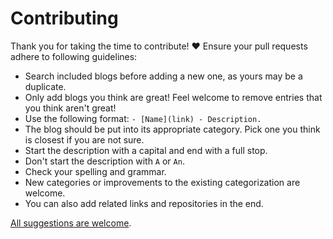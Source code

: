 # Contributing

Thank you for taking the time to contribute! ♥️ Ensure your pull requests adhere to following guidelines:

- Search included blogs before adding a new one, as yours may be a duplicate.
- Only add blogs you think are great! Feel welcome to remove entries that you think aren't great!
- Use the following format: `- [Name](link) - Description.`
- The blog should be put into its appropriate category. Pick one you think is closest if you are not sure.
- Start the description with a capital and end with a full stop.
- Don't start the description with `A` or `An`.
- Check your spelling and grammar.
- New categories or improvements to the existing categorization are welcome.
- You can also add related links and repositories in the end.

[All suggestions are welcome](../../edit/master/readme.md).
